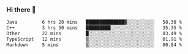 ### Hi there 🌱
<!--START_SECTION:waka-->

```txt
Java         6 hrs 20 mins   ██████████████▓░░░░░░░░░░   58.38 %
C++          3 hrs 50 mins   █████████░░░░░░░░░░░░░░░░   35.35 %
Other        22 mins         █░░░░░░░░░░░░░░░░░░░░░░░░   03.49 %
TypeScript   12 mins         ▒░░░░░░░░░░░░░░░░░░░░░░░░   01.91 %
Markdown     5 mins          ▒░░░░░░░░░░░░░░░░░░░░░░░░   00.84 %
```

<!--END_SECTION:waka-->
<!--
**Dieg0raf/Dieg0raf** is a ✨ _special_ ✨ repository because its `README.md` (this file) appears on your GitHub profile.

Here are some ideas to get you started:

- 🔭 I’m currently working on ...
- 🌱 I’m currently learning ...
- 👯 I’m looking to collaborate on ...
- 🤔 I’m looking for help with ...
- 💬 Ask me about ...
- 📫 How to reach me: ...
- 😄 Pronouns: ...
- ⚡ Fun fact: ...
-->
